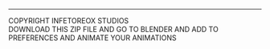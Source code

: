 ---
COPYRIGHT INFETOREOX STUDIOS<br>
DOWNLOAD THIS ZIP FILE AND GO TO BLENDER AND ADD TO PREFERENCES AND ANIMATE YOUR ANIMATIONS
